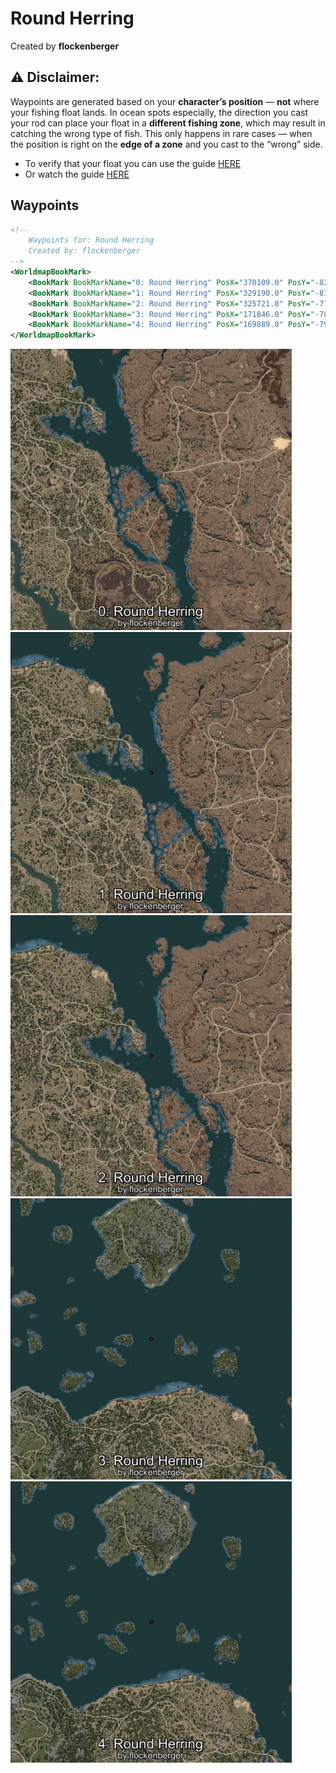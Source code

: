 # Round Herring
Created by **flockenberger**

## ⚠️ Disclaimer:
Waypoints are generated based on your __**character’s position**__ — __not__ where your fishing float lands.
In ocean spots especially, the direction you cast your rod can place your float in a **different fishing zone**, which may result in catching the wrong type of fish.
This only happens in rare cases — when the position is right on the **edge of a zone** and you cast to the “wrong” side.

- To verify that your float you can use the guide [HERE](https://flockenberger.github.io/bdo-fish-position/)
- Or watch the guide [HERE](https://youtu.be/t-VXcRoNojk)

## Waypoints
```xml
<!--
    Waypoints for: Round Herring
    Created by: flockenberger
-->
<WorldmapBookMark>
    <BookMark BookMarkName="0: Round Herring" PosX="370109.0" PosY="-8253.0" PosZ="-24057.0" />
    <BookMark BookMarkName="1: Round Herring" PosX="329190.0" PosY="-8175.0" PosZ="34651.0" />
    <BookMark BookMarkName="2: Round Herring" PosX="325721.0" PosY="-7776.0" PosZ="36730.0" />
    <BookMark BookMarkName="3: Round Herring" PosX="171846.0" PosY="-7893.0" PosZ="211150.0" />
    <BookMark BookMarkName="4: Round Herring" PosX="169889.0" PosY="-7922.0" PosZ="215947.0" />
</WorldmapBookMark>
```

<img src="./Round Herring_0_Preview.webp" width="450"/> <img src="./Round Herring_1_Preview.webp" width="450"/> <img src="./Round Herring_2_Preview.webp" width="450"/> <img src="./Round Herring_3_Preview.webp" width="450"/> <img src="./Round Herring_4_Preview.webp" width="450"/> 